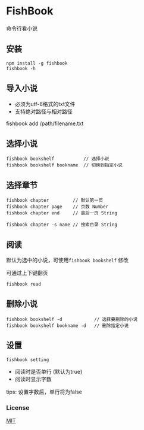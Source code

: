 # FishBook

命令行看小说

## 安装
```
npm install -g fishbook
fishbook -h
```

## 导入小说

- 必须为utf-8格式的txt文件
- 支持绝对路径与相对路径

fishbook add /path/filename.txt

## 选择小说
```
fishbook bookshelf           // 选择小说
fishbook bookshelf bookname  // 切换到指定小说
```

## 选择章节
```
fishbook chapter         // 默认第一页
fishbook chapter page    // 页数 Number
fishbook chapter end     // 最后一页 String

fishbook chapter -s name // 搜索目录 String
```

## 阅读
默认为选中的小说，可使用`fishbook bookshelf` 修改

可通过上下键翻页
```
fishbook read
```

## 删除小说
```
fishbook bookshelf -d            // 选择要删除的小说
fishbook bookshelf bookname -d   // 删除指定小说
```

## 设置

```
fishbook setting
```

- 阅读时是否单行 (默认为true)
- 阅读时显示字数

tips: 设置字数后，单行将为false


### License
[MIT](http://www.opensource.org/licenses/MIT)

